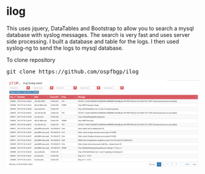 # ilog
This uses jquery, DataTables and Bootstrap to allow you to search a mysql database with syslog messages.  The search is very fast and uses server side processing.  I built a database and table for the logs.  I then used syslog-ng to send the logs to mysql database. 

To clone repository
<pre>
git clone https://github.com/ospfbgp/ilog
</pre>

<p align="center">
  <img src="extra/iLog_Syslog_search_screen_1.png" width="1000"/>
</p>
